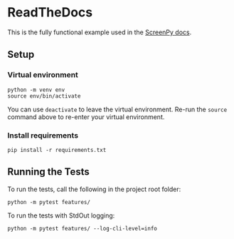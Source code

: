 # ReadTheDocs

This is the fully functional example
used in the [ScreenPy docs](https://screenpy-docs.readthedocs.io/en/latest/).


## Setup

### Virtual environment

    python -m venv env
    source env/bin/activate

You can use `deactivate`
to leave the virtual environment.
Re-run the `source` command above
to re-enter your virtual environment.

### Install requirements

    pip install -r requirements.txt

## Running the Tests

To run the tests, call the following in the project root folder:

    python -m pytest features/

To run the tests with StdOut logging:

    python -m pytest features/ --log-cli-level=info
